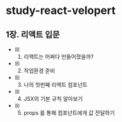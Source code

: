 # study-react-velopert

## 1장. 리액트 입문

- [x] 1. 리액트는 어쩌다 만들어졌을까?
- [x] 2. 작업환경 준비
- [x] 3. 나의 첫번째 리액트 컴포넌트
- [x] 4. JSX의 기본 규칙 알아보기
- [x] 5. props 를 통해 컴포넌트에게 값 전달하기
